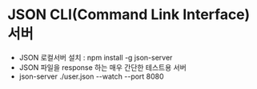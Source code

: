 # JSON CLI(Command Link Interface) 서버
- JSON 로컬서버 설치 : npm install -g json-server
- JSON 파일을 response 하는 매우 간단한 테스트용 서버
- json-server ./user.json --watch --port 8080